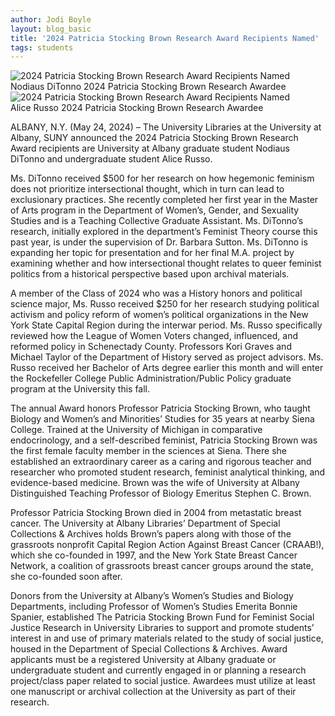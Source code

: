 ```yaml
---
author: Jodi Boyle
layout: blog_basic
title: '2024 Patricia Stocking Brown Research Award Recipients Named'
tags: students
---
```

<div class="entry-body">

 <div class="row">
  <div class="col-sm-3 mx-auto">
    <div class="thumbnail">
      <img class="img-fluid" src="{{ site.url }}/posts-img/DiTonno_reviews_Community_newsletter_vertical.jpg" alt="2024 Patricia Stocking Brown Research Award Recipients Named">
      <div class="caption text-center">Nodiaus DiTonno 2024 Patricia Stocking Brown Research Awardee</div>
    </div>
  </div>
  <div class="row">
  <div class="col-sm-3 mx-auto">
    <div class="thumbnail">
      <img class="img-fluid" src="{{ site.url }}/posts-img/Alice_Russo_reviews_LWV_Sch_scrapbook_vertical.jpg" alt="2024 Patricia Stocking Brown Research Award Recipients Named">
      <div class="caption text-center">Alice Russo 2024 Patricia Stocking Brown Research Awardee</div>
    </div>
  </div>
  <p></p>
 <p>ALBANY, N.Y. (May 24, 2024) – The University Libraries at the University at Albany, SUNY announced the 2024 Patricia Stocking Brown Research Award recipients are University at Albany graduate student Nodiaus DiTonno and undergraduate student Alice Russo.</p>
 <p>Ms. DiTonno received $500 for her research on how hegemonic feminism does not prioritize intersectional thought, which in turn can lead to exclusionary practices. She recently completed her first year in the Master of Arts program in the Department of Women’s, Gender, and Sexuality Studies and is a Teaching Collective Graduate Assistant. Ms. DiTonno’s research, initially explored in the department’s Feminist Theory course this past year, is under the supervision of Dr. Barbara Sutton. Ms. DiTonno is expanding her topic for presentation and for her final M.A. project by examining whether and how intersectional thought relates to queer feminist politics from a historical perspective based upon archival materials. </p>
 <p>A member of the Class of 2024 who was a History honors and political science major, Ms. Russo received $250 for her research studying political activism and policy reform of women’s political organizations in the New York State Capital Region during the interwar period. Ms. Russo specifically reviewed how the League of Women Voters changed, influenced, and reformed policy in Schenectady County. Professors Kori Graves and Michael Taylor of the Department of History served as project advisors. Ms. Russo received her Bachelor of Arts degree earlier this month and will enter the Rockefeller College Public Administration/Public Policy graduate program at the University this fall.</p>
<p>The annual Award honors Professor Patricia Stocking Brown, who taught Biology and Women’s and Minorities’ Studies for 35 years at nearby Siena College. Trained at the University of Michigan in comparative endocrinology, and a self-described feminist, Patricia Stocking Brown was the first female faculty member in the sciences at Siena. There she established an extraordinary career as a caring and rigorous teacher and researcher who promoted student research, feminist analytical thinking, and evidence-based medicine. Brown was the wife of University at Albany Distinguished Teaching Professor of Biology Emeritus Stephen C. Brown.</p>
<p>Professor Patricia Stocking Brown died in 2004 from metastatic breast cancer. The University at Albany Libraries’ Department of Special Collections & Archives holds Brown’s papers along with those of the grassroots nonprofit Capital Region Action Against Breast Cancer (CRAAB!), which she co-founded in 1997, and the New York State Breast Cancer Network, a coalition of grassroots breast cancer groups around the state, she co-founded soon after.</p>
<p>Donors from the University at Albany’s Women’s Studies and Biology Departments, including Professor of Women’s Studies Emerita Bonnie Spanier, established The Patricia Stocking Brown Fund for Feminist Social Justice Research in University Libraries to support and promote students’ interest in and use of primary materials related to the study of social justice, housed in the Department of Special Collections & Archives. Award applicants must be a registered University at Albany graduate or undergraduate student and currently engaged in or planning a research project/class paper related to social justice. Awardees must utilize at least one manuscript or archival collection at the University as part of their research. </p>


<p></p>
<p> </p>




